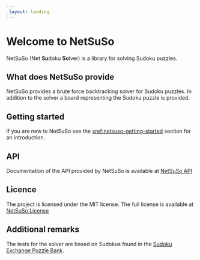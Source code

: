 ```yaml
---
_layout: landing
---
```



# Welcome to NetSuSo

NetSuSo (Net **Su**doku **So**lver) is a library for solving Sudoku puzzles.

## What does NetSuSo provide

NetSuSo provides a brute force backtracking solver for Sudoku puzzles. In addition to the solver a board
representing the Sudoku puzzle is provided.



## Getting started

If you are new to NetSuSo see the <xref:netsuso-getting-started> section for an introduction.


## API

Documentation of the API provided by NetSuSo is available at [NetSuSo API](/api/NetSuSo.html)

## Licence

The project is licensed under the MIT license. The full license is available at [NetSuSo License](/LICENSE.html)


## Additional remarks

The tests for the solver are based on Sudokus found in the
[Sudoku Exchange Puzzle Bank](https://github.com/grantm/sudoku-exchange-puzzle-bank).

